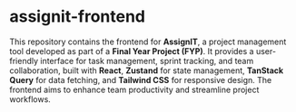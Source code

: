 # assignit-frontend

This repository contains the frontend for **AssignIT**, a project management tool developed as part of a **Final Year Project (FYP)**. It provides a user-friendly interface for task management, sprint tracking, and team collaboration, built with **React**, **Zustand** for state management, **TanStack Query** for data fetching, and **Tailwind CSS** for responsive design. The frontend aims to enhance team productivity and streamline project workflows.
